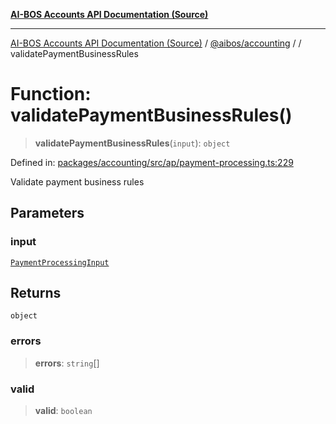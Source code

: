[**AI-BOS Accounts API Documentation (Source)**](../../../README.md)

***

[AI-BOS Accounts API Documentation (Source)](../../../README.md) / [@aibos/accounting](../README.md) / [](../README.md) / validatePaymentBusinessRules

# Function: validatePaymentBusinessRules()

> **validatePaymentBusinessRules**(`input`): `object`

Defined in: [packages/accounting/src/ap/payment-processing.ts:229](https://github.com/pohlai88/accounts/blob/48103fb36d28b2b9bfb33472b6de2f719773cde9/packages/accounting/src/ap/payment-processing.ts#L229)

Validate payment business rules

## Parameters

### input

[`PaymentProcessingInput`](../interfaces/PaymentProcessingInput.md)

## Returns

`object`

### errors

> **errors**: `string`[]

### valid

> **valid**: `boolean`
